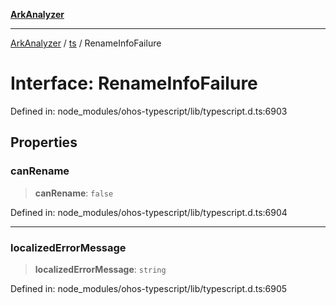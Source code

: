 [**ArkAnalyzer**](../../../../README.md)

***

[ArkAnalyzer](../../../../globals.md) / [ts](../README.md) / RenameInfoFailure

# Interface: RenameInfoFailure

Defined in: node\_modules/ohos-typescript/lib/typescript.d.ts:6903

## Properties

### canRename

> **canRename**: `false`

Defined in: node\_modules/ohos-typescript/lib/typescript.d.ts:6904

***

### localizedErrorMessage

> **localizedErrorMessage**: `string`

Defined in: node\_modules/ohos-typescript/lib/typescript.d.ts:6905
